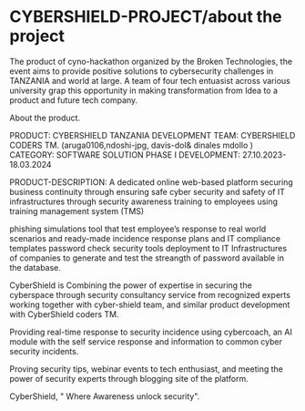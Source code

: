 # CYBERSHIELD-PROJECT/about the project
The product of cyno-hackathon organized by the Broken Technologies, the event aims to provide positive solutions to cybersecurity challenges in TANZANIA and world at large.
A team of four tech entuasist across various university grap this opportunity in making  transformation from Idea to a product and future tech company.

About the product.

PRODUCT: CYBERSHIELD TANZANIA 
DEVELOPMENT TEAM: CYBERSHIELD CODERS TM. (aruga0106,ndoshi-jpg, davis-dol& dinales mdollo )
CATEGORY: SOFTWARE SOLUTION
PHASE I DEVELOPMENT: 27.10.2023-18.03.2024

PRODUCT-DESCRIPTION: A dedicated online web-based platform
securing business continuity through ensuring safe cyber security
and safety of IT infrastructures through security awareness
training to employees using training management system (TMS)

phishing simulations tool that test employee’s response to real
world scenarios and  ready-made incidence response plans and IT
compliance templates
password check security tools deployment to IT Infrastructures of companies to generate and test the streangth of password available in the database.

CyberShield is Combining the power of expertise in securing the cyberspace through security consultancy service from recognized experts working together with cyber-shield team, and similar product development with CyberShield coders TM.

Providing real-time response to security incidence using cybercoach, an AI module with the self service response and  information to common cyber security incidents.

Proving security tips, webinar events to tech enthusiast, and meeting the power of security experts through blogging site of the platform.

CyberShield, " Where Awareness unlock security".

